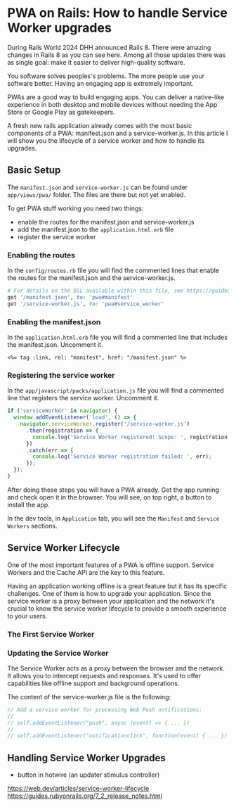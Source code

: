 # PWA on Rails: How to handle Service Worker upgrades

During Rails World 2024 DHH announced Rails 8. There were amazing changes in Rails 8 as you can see here. Among all
those updates there was as single goal: make it easier to deliver high-quality software.

You software solves peoples's problems. The more people use your software better. Having an engaging app is extremely
important.

PWAs are a good way to build engaging apps. You can deliver a native-like experience in both desktop and mobile devices
without needing the App Store or Google Play as gatekeepers.

A fresh new rails application already comes with the most basic components of a PWA: manifest.json and
a service-worker.js. In this article I will show you the lifecycle of a service worker and how to handle its upgrades.

## Basic Setup

The `manifest.json` and `service-worker.js` can be found under `app/views/pwa/` folder. The files are there but not yet
enabled.

To get PWA stuff working you need two things:

- enable the routes for the manifest.json and service-worker.js
- add the manifest.json to the `application.html.erb` file
- register the service worker

### Enabling the routes

In the `config/routes.rb` file you will find the commented lines that enable the routes for the manifest.json and the service-worker.js.

```ruby
# For details on the DSL available within this file, see https://guides.rubyonrails.org/routing.html
get '/manifest.json', to: 'pwa#manifest'
get '/service-worker.js', to: 'pwa#service_worker'
```

### Enabling the manifest.json

In the `application.html.erb` file you will find a commented line that includes the manifest.json. Uncomment it.

```erb
<%= tag :link, rel: "manifest", href: "/manifest.json" %>
```

### Registering the service worker

In the `app/javascript/packs/application.js` file you will find a commented line that registers the service worker. Uncomment it.

```javascript
if ('serviceWorker' in navigator) {
  window.addEventListener('load', () => {
    navigator.serviceWorker.register('/service-worker.js')
      .then(registration => {
        console.log('Service Worker registered! Scope: ', registration.scope);
      })
      .catch(err => {
        console.log('Service Worker registration failed: ', err);
      });
  });
}
```

After doing these steps you will have a PWA already. Get the app running and check open it in the browser. You will see,
on top right, a button to install the app.

In the dev tools, in `Application` tab, you will see the `Manifest` and `Service Workers` sections.

## Service Worker Lifecycle

One of the most important features of a PWA is offline support. Service Workers and the Cache API are the key to this feature.

Having an application working offline is a great feature but it has its specific challenges. One of them is how to
upgrade your application. Since the service worker is a proxy between your application and the network it's crucial to
know the service worker lifecycle to provide a smooth experience to your users.

### The First Service Worker

### Updating the Service Worker

The Service Worker acts as a proxy between the browser and the network. It allows you to intercept requests and
responses. It's used to offer capabilities like offline support and background operations.

The content of the service-worker.js file is the following:

```javascript
// Add a service worker for processing Web Push notifications:
//
// self.addEventListener("push", async (event) => { ... })
//
// self.addEventListener("notificationclick", function(event) { ... })
```

## Handling Service Worker Upgrades

- button in hotwire (an updater stimulus controller)

https://web.dev/articles/service-worker-lifecycle
https://guides.rubyonrails.org/7_2_release_notes.html
